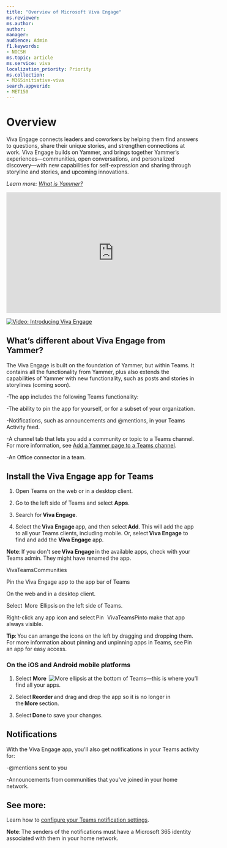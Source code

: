 ```yaml
---
title: "Overview of Microsoft Viva Engage"
ms.reviewer: 
ms.author: 
author: 
manager: 
audience: Admin
f1.keywords:
- NOCSH
ms.topic: article
ms.service: viva
localization_priority: Priority
ms.collection:  
- M365initiative-viva
search.appverid:
- MET150
---
```

# Overview
Viva Engage connects leaders and coworkers by helping them find answers to questions, share their unique stories, and strengthen connections at work. Viva Engage builds on Yammer, and brings together Yammer’s experiences—communities, open conversations, and personalized discovery—with new capabilities for self-expression and sharing through storyline and stories, and upcoming innovations. 

*Learn more: [What is Yammer?](url)*

<iframe width="560" height="315" src="https://www.youtube.com/embed/E_xTiWClwYc" title="YouTube video player" frameborder="0" allow="accelerometer; autoplay; clipboard-write; encrypted-media; gyroscope; picture-in-picture" allowfullscreen></iframe>

[![Video: Introducing Viva Engage](http://img.youtube.com/vi/E_xTiWClwYc/0.jpg)](http://www.youtube.com/watch?v=E_xTiWClwYc "Video: Introducing Viva Engage")


## What’s different about Viva Engage from Yammer?

The Viva Engage is built on the foundation of Yammer, but within Teams. It contains all the functionality from Yammer, plus also extends the capabilities of Yammer with new functionality, such as posts and stories in storylines (coming soon).  

-The app includes the following Teams functionality: 

-The ability to pin the app for yourself, or for a subset of your organization.

-Notifications, such as announcements and @mentions, in your Teams Activity feed. 

-A channel tab that lets you add a community or topic to a Teams channel. For more information, see [Add a Yammer page to a Teams channel](url).

-An Office connector in a team.


 ## Install the Viva Engage app for Teams 

 1. Open Teams on the web or in a desktop client.

 2. Go to the left side of Teams and select **Apps**.

 3. Search for **Viva Engage**.

 4. Select the **Viva Engage** app, and then select **Add**. This will add the app to all your Teams clients, including mobile. Or, select **Viva Engage** to find and add the **Viva Engage** app.

 **Note**: If you don't see **Viva Engage** in the available apps, check with your Teams admin. They might have renamed the app. 

 VivaTeamsCommunities

 Pin the Viva Engage app to the app bar of Teams 

 On the web and in a desktop client. 

 Select  More  Ellipsis on the left side of Teams.

 Right-click any app icon and select Pin   VivaTeamsPinto make that app always visible.

 **Tip**: You can arrange the icons on the left by dragging and dropping them. For more information about pinning and unpinning apps in Teams, see Pin an app for easy access. 

 ### On the iOS and Android mobile platforms 

 1. Select **More**  ![More ellipsis](https://upload.wikimedia.org/wikipedia/commons/9/98/Ellipsis.svg) at the bottom of Teams—this is where you’ll find all your apps.

 2. Select **Reorder** and drag and drop the app so it is no longer in the **More** section.

 3. Select **Done** to save your changes.

 ## Notifications 

 With the Viva Engage app, you'll also get notifications in your Teams activity for: 

 -@mentions sent to you

 -Announcements from communities that you've joined in your home network.

 ## See more: 
 Learn how to [configure your Teams notification settings](url). 

 **Note**: The senders of the notifications must have a Microsoft 365 identity associated with them in your home network.  

